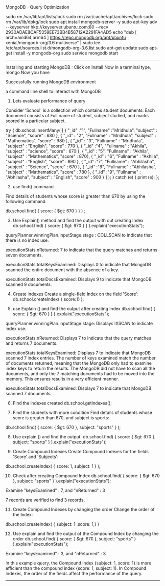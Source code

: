 MongoDB - Query Optimization

sudo rm /var/lib/apt/lists/lock
sudo rm /var/cache/apt/archives/lock
sudo rm /var/lib/dpkg/lock
sudo apt install mongodb-server -y
sudo apt-key adv --keyserver hkp://keyserver.ubuntu.com:80 --recv 2930ADAE8CAF5059EE73BB4B58712A2291FA4AD5
echo "deb [ arch=amd64,arm64 ] https://repo.mongodb.org/apt/ubuntu xenial/mongodb-org/3.6 multiverse" | sudo tee /etc/apt/sources.list.d/mongodb-org-3.6.list
sudo apt-get update
sudo apt-get install -y mongodb-org
sudo service mongodb start


----------------

Installing and starting MongoDB :
Click on Install
Now in a terminal type, mongo
Now you have


Successfully running MongoDB environment


a command line shell to interact with MongoDB



1. Lets evaluate performance of query

Consider 'School' is a collection which contains student documents. Each document consists of Full name of student, subject studied, and marks scored in a particular subject.

try {
   db.school.insertMany( [
{ "_id" :"1", "Fullname" :"Mridhula", "subject" : "Science", "score" : 680 },
{ "_id" : "2", "Fullname" : "Mridhula", "subject" : "Mathematics", "score" : 980 },
{ "_id" : "3", "Fullname" : "Mridhula", "subject" : "English", "score" : 770 },
{ "_id" :"4", "Fullname" : "Akhila", "subject" : "science", "score" : 670 },
{ "_id" : "5", "Fullname" : "Akhila", "subject" : "Mathematics", "score" : 870},
{ "_id" : "6", "Fullname" : "Akhila", "subject" : "English", "score" : 890 },
{ "_id" :"7", "Fullname" : "Abhilasha", "subject" : "Science", "score" : 670 },
{ "_id" :"8", "Fullname" : "Abhilasha", "subject" : "Mathematics", "score" : 780 },
{ "_id" :"9", "Fullname" : "Abhilasha", "subject" : "English", "score" : 900 }
   ] );
} catch (e) {
   print (e);
};

2. use find() command

Find details of students whose score is greater than 670 by using the following command:

db.school.find( { score: { $gt: 670 } } ) ;

3. Use Explain() method and find the output with out creating Index
db.school.find( { score: { $gt: 670 } } ).explain("executionStats");

queryPlanner.winningPlan.inputStage.stage :
COLLSCAN to indicate that there is no index use.

executionStats.nReturned:
7 to indicate that the query matches and returns seven documents.

executionStats.totalKeysExamined:
Displays 0 to indicate that MongoDB scanned the entire document with the absence of a key.

executionStats.totalDocsExamined:
Displays 9 to indicate that MongoDB scanned 9 documents.

4. Create Indexes
Create a single-field Index on the field 'Score': db.school.createIndex( { score:1} );

5. use Explain () and find the output after creating Index
db.school.find( { score: { $gt: 670 } } ).explain("executionStats");

queryPlanner.winningPlan.inputStage.stage:
Displays IXSCAN to indicate index use.

executionStats.nReturned:
Displays 7 to indicate that the query matches and returns 7 documents.

executionStats.totalKeysExamined:
Displays 7 to indicate that MongoDB scanned 7 index entries. The number of keys examined match the number of documents returned, meaning that the MongoDB only had to examine index keys to return the results. The MongoDB did not have to scan all the documents, and only the 7 matching documents had to be moved into the memory. This ensures results in a very efficient manner.

executionStats.totalDocsExamined:
Displays 7 to indicate that MongoDB scanned 7 documents.


6. Find the indexes created
db.school.getIndexes();


7. Find the students with more condition
Find details of students whose score is greater than 670, and subject is sports:

db.school.find( { score: { $gt: 670 }, subject: "sports" } );

8. Use explain () and find the output.
db.school.find( { score: { $gt: 670 }, subject: "sports" } ).explain("executionStats");

9. Create Compound Indexes
Create Compound Indexes for the fields 'Score' and 'Subjects':

db.school.createIndex( { score: 1, subject: 1 } );

10. Check after creating Compound Index
db.school.find( { score: { $gt: 670 }, subject: "sports" } ).explain("executionStats");

Examine
"keysExamined" : 7, and "nReturned" : 3

7 records are verified to find 3 records.

11. Create Compound Indexes by changing the order
Change the order of the Index:

db.school.createIndex( { subject: 1 ,score: 1,} )

12. Use explain and find the output of the Compound Index by changing the order
db.school.find( { score: { $gt: 670 }, subject: "sports" } ).explain("executionStats");

Examine
"keysExamined" : 3, and "nReturned" : 3

In this example query, the Compound Index {subject: 1, score: 1} is more efficient than the compound index {score: 1, subject: 1}. In Compound Indexes, the order of the fields affect the performance of the query.

--------------
